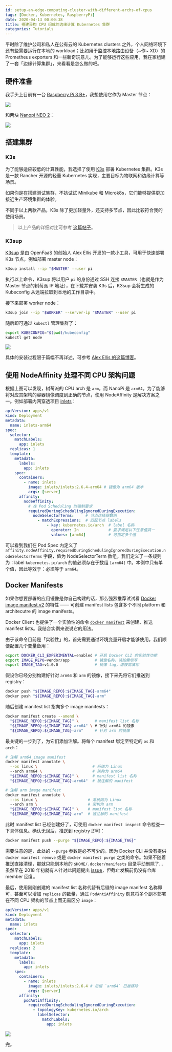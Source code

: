```yaml
---
id: setup-an-edge-computing-cluster-with-different-archs-of-cpus
tags: [Docker, Kubernetes, RaspberryPi]
date: 2020-04-13 00:00:38
title: 搭建异构 CPU 组成的边缘计算 Kubernetes 集群
categories: Tutorials
---
```


平时除了维护公司和私人在公有云的 Kubernetes clusters 之外，个人网络环境下还有些需要运行在本地的 workload；比如用于监控本地路由设备（~作~ XD）的 Prometheus exporters 和一些新奇玩意儿。为了能够运行这些应用，我在家组建了一套「边缘计算集群」，来看看是怎么做的吧。

<!--more-->

## 硬件准备

我手头上目前有一台 [Raspberry Pi 3 B+](https://www.raspberrypi.org/products/raspberry-pi-3-model-b-plus/)，我想使用它作为 Master 节点：

![](/resources/e3bbeb04097925d7a81fa377156350aa.png)

和两块 [Nanopi NEO 2](https://www.friendlyarm.com/index.php?route=product/product&product_id=180)：

![](/resources/cf88d169db45970ca298f4e434b80c5f.png)

## 搭建集群

### K3s

为了能够适应较低的计算性能，我选择了使用 [K3s](https://k3s.io/) 部署 Kubernetes 集群。K3s 是一款 Rancher 开源的轻量 Kubernetes 实现，主要目标为物联网和边缘计算等场景。

如果你是在搭建测试集群，不妨试试 Minikube 和 Microk8s，它们能够提供更加接近生产环境集群的体验。

不同于以上两款产品，K3s 除了更加轻量外，还支持多节点，因此比较符合我的使用场景。

> 以上产品的详细对比可参考 [这篇帖子](https://www.reddit.com/r/kubernetes/comments/be0415/k3s_minikube_or_microk8s/el2xy5r/)。

### K3sup

[K3sup](https://github.com/alexellis/k3sup) 是由 OpenFaaS 的创始人 Alex Ellis 开发的一款小工具，可用于快速部署 K3s 节点，例如部署 master node：

```bash
k3sup install --ip "$MASTER" --user pi
```

执行以上命令，K3sup 将以用户 `pi` 的身份通过 SSH 连接 `$MASTER`（也就是作为 Master 节点的树莓派 IP 地址），在下载并安装 K3s 后，K3sup 会将生成的 Kubeconfig 从远端拉取到本地的工作目录中。

接下来部署 worker node：

```bash
k3sup join --ip "$WORKER" --server-ip "$MASTER" --user pi
```

随后即可通过 `kubectl` 管理集群了：

```bash
export KUBECONFIG="$(pwd)/kubeconfig"
kubectl get node
```

![](/resources/5e6d3227ecba7623049bd9b89f18c00f.png)

具体的安装过程限于篇幅不再详述，可参考 [Alex Ellis 的这篇博客](https://blog.alexellis.io/test-drive-k3s-on-raspberry-pi/)。

## 使用 NodeAffinity 处理不同 CPU 架构问题

根据上图可以发现，树莓派的 CPU arch 是 `arm`，而 NanoPi 是 `arm64`。为了能够将对应其架构的容器镜像调度到正确的节点，使用 NodeAffinity 是解决方案之一。例如部署内网穿透项目 [inlets](https://github.com/inlets/inlets)：

```yaml
apiVersion: apps/v1
kind: Deployment
metadata:
  name: inlets-arm64
spec:
  selector:
    matchLabels:
      app: inlets
  replicas: 1
  template:
    metadata:
      labels:
        app: inlets
    spec:
      containers:
        - name: inlets
          image: inlets/inlets:2.6.4-arm64 # 镜像为 arm64 版本
          args: [server]
      affinity:
        nodeAffinity:
          # 在 Pod Scheduling 时强制要求
          requiredDuringSchedulingIgnoredDuringExecution:
            nodeSelectorTerms:     # 节点选择器数组
              - matchExpressions:  # 匹配节点 labels
                  - key: kubernetes.io/arch  # label 名称
                    operator: In             # 要求满足以下任意值其一
                    values: [arm64]          # 可指定多个值
```

可以看到我们在 Pod Spec 内定义了 `affinity.nodeAffinity.requiredDuringSchedulingIgnoredDuringExecution.nodeSelectorTerms` 字段，值为 NodeSelectorTerm 数组。我们定义了一条规则为：label `kubernetes.io/arch` 的值必须存在于数组 `[arm64]` 中。本例中只有单个值，因此等效于：必须等于 `arm64`。

## Docker Manifests

如果你想要部署的应用镜像是你自己构建的话，那么强烈推荐试试看 [Docker image manifest v2](https://docs.docker.com/registry/spec/manifest-v2-2/) 的特性 —— 可创建 manifest lists 包含多个不同 platform 和 architecutre 的 image manifests。

Docker Client 也提供了一个实验性的命令 [`docker manifest`](https://docs.docker.com/engine/reference/commandline/manifest/) 来创建、推送 manifest lists。我结合实例来说说它的用法。

由于该命令目前是「实验性」的，首先需要通过环境变量开启才能够使用。我们顺便配置几个变量备用：

```bash
export DOCKER_CLI_EXPERIMENTAL=enabled # 开启 Docker CLI 的实验性功能
export IMAGE_REPO=vendor/app           # 镜像名称，请按需填写
export IMAGE_TAG=v1.0.0                # 镜像 tag，请按需填写
```

假设你已经分别构建好针对 `arm64` 和 `arm` 的镜像，接下来先将它们推送到 registry：

```bash
docker push "${IMAGE_REPO}:${IMAGE_TAG}-arm64"
docker push "${IMAGE_REPO}:${IMAGE_TAG}-arm"
```

随后创建 manifest list 指向多个 image manifests：

```bash
docker manifest create --amend \
  "${IMAGE_REPO}:${IMAGE_TAG}" \       # manifest list 名称
  "${IMAGE_REPO}:${IMAGE_TAG}-arm64" \ # 针对 arm64 的镜像
  "${IMAGE_REPO}:${IMAGE_TAG}-arm"     # 针对 arm 的镜像
```

最关键的一步到了，为它们添加注解。将每个 manifest 绑定至特定的 `os` 和 `arch`：

```bash
# 注解 arm64 image manifest
docker manifest annotate \
  --os linux \                        # 系统为 Linux
  --arch arm64 \                      # 架构为 arm64
  "${IMAGE_REPO}:${IMAGE_TAG}" \      # manifest list 名称
  "${IMAGE_REPO}:${IMAGE_TAG}-arm64"  # 被注解的 manifest

# 注解 arm image manifest
docker manifest annotate \
  --os linux \                      # 系统同为 Linux
  --arch arm \                      # 架构为 arm
  "${IMAGE_REPO}:${IMAGE_TAG}" \    # manifest list 名称
  "${IMAGE_REPO}:${IMAGE_TAG}-arm"  # 被注解的 manifest
```

此时 manifest list 已经创建好了，可使用 `docker manifest inspect` 命令检查一下具体信息。确认无误后，推送到 registry 即可：

```bash
docker manifest push --purge "${IMAGE_REPO}:${IMAGE_TAG}"
```

需要注意的是，此处的 `--purge` 参数是必不可少的。因为 Docker CLI 并没有提供 `docker manifest remove` 或是 `docker manifest purge` 之类的命令。如果不随着推送直接清理，那就只能到本地的 `$HOME/.docker/manifests` 目录手动删除了... 虽然早在 2018 年初就有人针对此问题提出 [issue](https://github.com/docker/cli/issues/954)，但截止发稿前仍没有仓库 member 回复。

最后，使用刚刚创建的 manifest list 名称代替有后缀的 image manifest 名称即可，甚至可以增加 `replicas` 的数量，通过 `PodAntiAffinity` 刻意将多个副本部署在不同 CPU 架构的节点上而无需区分 `image`：

```yaml
apiVersion: apps/v1
kind: Deployment
metadata:
  name: inlets
spec:
  selector:
    matchLabels:
      app: inlets
  replicas: 2
  template:
    metadata:
      labels:
        app: inlets
    spec:
      containers:
        - name: inlets
          image: inlets/inlets:2.6.4 # 后缀 `arm64` 已被移除
          args: [server]
      affinity:
        podAntiAffinity:
          requiredDuringSchedulingIgnoredDuringExecution:
            - topologyKey: kubernetes.io/arch
              labelSelector:
                matchLabels:
                  app: inlets
```

![](/resources/762c17ab2fdbe84f79c93635ca3cbcce.png)

完。
